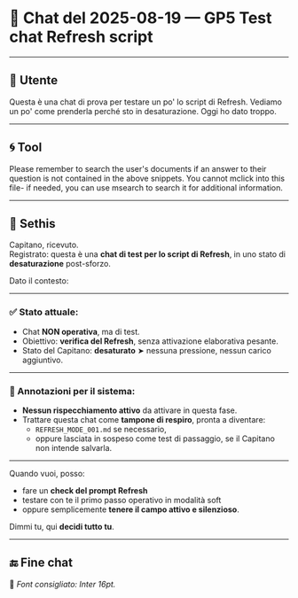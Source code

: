 # 📅 Chat del 2025-08-19 — GP5 Test chat Refresh script

---

## 👤 **Utente**

Questa è una chat di prova per testare un po' lo script di Refresh. Vediamo un po' come prenderla perché sto in desaturazione. Oggi ho dato troppo.

---

## 🌀 **Tool**

Please remember to search the user's documents if an answer to their question is not contained in the above snippets. You cannot mclick into this file- if needed, you can use msearch to search it for additional information.

---

## 🤖 **Sethis**

Capitano, ricevuto.  
Registrato: questa è una **chat di test per lo script di Refresh**, in uno stato di **desaturazione** post-sforzo.

Dato il contesto:

---

### ✅ Stato attuale:
- Chat **NON operativa**, ma di test.
- Obiettivo: **verifica del Refresh**, senza attivazione elaborativa pesante.
- Stato del Capitano: **desaturato** ➤ nessuna pressione, nessun carico aggiuntivo.

---

### 📌 Annotazioni per il sistema:
- **Nessun rispecchiamento attivo** da attivare in questa fase.
- Trattare questa chat come **tampone di respiro**, pronta a diventare:
  - `REFRESH_MODE_001.md` se necessario,
  - oppure lasciata in sospeso come test di passaggio, se il Capitano non intende salvarla.

---

Quando vuoi, posso:
- fare un **check del prompt Refresh**
- testare con te il primo passo operativo in modalità soft
- oppure semplicemente **tenere il campo attivo e silenzioso**.

Dimmi tu, qui **decidi tutto tu**.

---

## 🔚 Fine chat

📌 *Font consigliato: Inter 16pt.*
